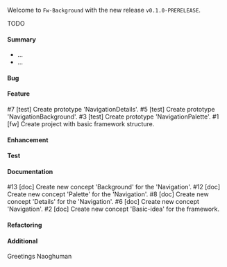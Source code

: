 Welcome to `Fw-Background` with the new release `v0.1.0-PRERELEASE`.

TODO



#### Summary
* ...
* ...



#### Bug



#### Feature
#7 [test] Create prototype 'NavigationDetails'.
#5 [test] Create prototype 'NavigationBackground'.
#3 [test] Create prototype 'NavigationPalette'.
#1 [fw] Create project with basic framework structure.



#### Enhancement



#### Test



#### Documentation
#13 [doc] Create new concept 'Background' for the 'Navigation'.
#12 [doc] Create new concept 'Palette' for the 'Navigation'.
#8 [doc] Create new concept 'Details' for the 'Navigation'.
#6 [doc] Create new concept 'Navigation'.
#2 [doc] Create new concept 'Basic-idea' for the framework.



#### Refactoring



#### Additional



Greetings
Naoghuman



[//]: # (Images)



[//]: # (Links)
[JavaFX]:http://docs.oracle.com/javase/8/javase-clienttechnologies.htm
[Maven]:http://maven.apache.org/



[//]: # (Issues which will be integrated in this release)
